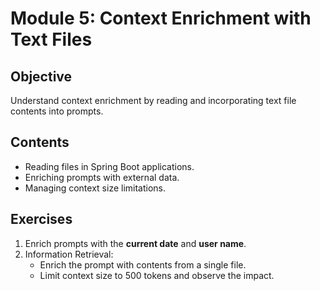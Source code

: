 # Module 5: Context Enrichment with Text Files

## Objective
Understand context enrichment by reading and incorporating text file contents into prompts.

## Contents
- Reading files in Spring Boot applications.
- Enriching prompts with external data.
- Managing context size limitations.

## Exercises
1. Enrich prompts with the **current date** and **user name**.
2. Information Retrieval:
   - Enrich the prompt with contents from a single file.
   - Limit context size to 500 tokens and observe the impact.
